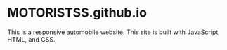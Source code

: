 # MOTORISTSS.github.io
This is a responsive automobile website. This site is built with JavaScript, HTML, and CSS.
